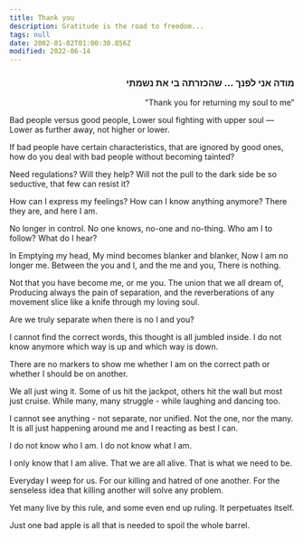 ```yaml
---
title: Thank you
description: Gratitude is the road to freedom...
tags: null
date: 2002-01-02T01:00:30.856Z
modified: 2022-06-14
---
```


<div class="poem">

<h3 dir="rtl">
מודה אני לפנך … שהכזרתה בי את נשמתי
</h3>
<p dir="ltr" style="text-align: right">
"Thank you for returning my soul to me”
<p>

Bad people versus good people,
Lower soul fighting with upper soul &mdash;
Lower as further away, not higher or lower.

If bad people have certain characteristics,
that are ignored by good ones,
how do you deal with bad people
without becoming tainted?

Need regulations?
Will they help?
Will not the pull to the dark side
be so seductive, that few can resist it?

How can I express my feelings?
How can I know anything anymore?
There they are, and here I am.

No longer in control.
No one knows, no-one and no-thing.
Who am I to follow?
What do I hear?

In Emptying my head,
My mind becomes blanker and blanker,
Now I am no longer me.
Between the you and I, and the me and you,
There is nothing.

Not that you have become me, or me you.
The union that we all dream of,
Producing always the pain of separation,
and the reverberations of any movement
slice like a knife through my loving soul.

Are we truly separate
when there is no I and you?

I cannot find the correct words,
this thought is all jumbled inside.
I do not know anymore
which way is up and which way is down.

There are no markers to show me
whether I am on the correct path or
whether I should be on another.

We all just wing it.
Some of us hit the jackpot,
others hit the wall
but most just cruise.
While many, many struggle -
while laughing and dancing too.

I cannot see anything -
not separate, nor unified.
Not the one, nor the many.
It is all just happening
around me
and I reacting as best I can.

I do not know who I am.
I do not know what I am.

I only know that I am alive.
That we are all alive.
That is what we need to be.

Everyday I weep for us.
For our killing and hatred of one another.
For the senseless idea
that killing another will solve
any problem.

Yet many live by this rule,
and some even end up ruling.
It perpetuates itself.

Just one bad apple is all that is needed
to spoil the whole barrel.

</div>
